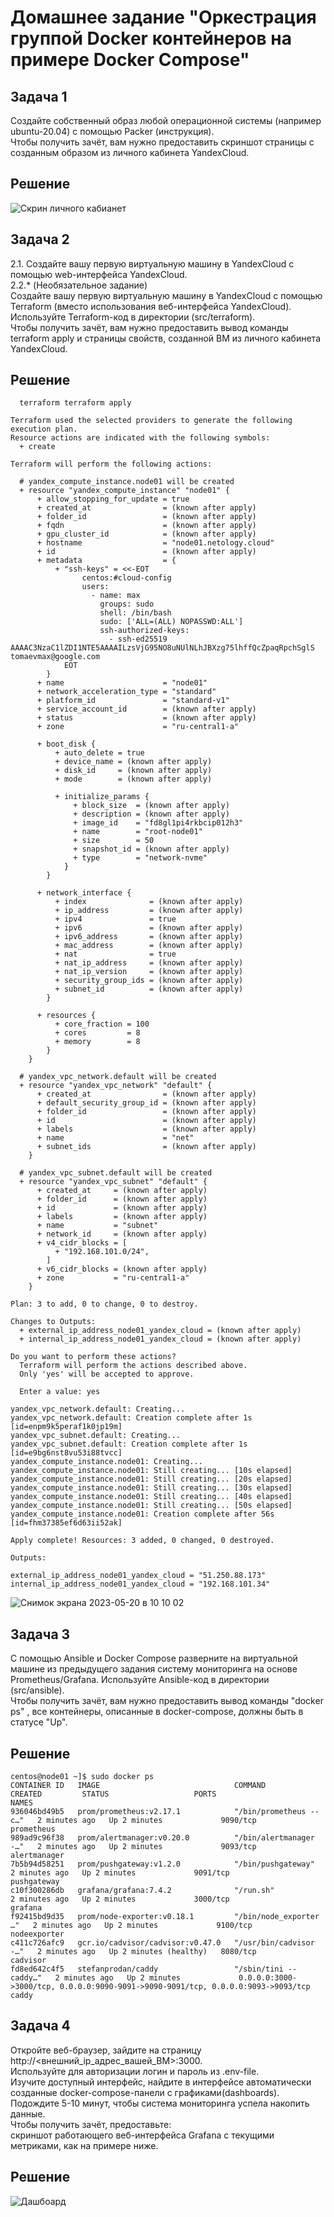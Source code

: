 # Домашнее задание "Оркестрация группой Docker контейнеров на примере Docker Compose"   

## Задача 1

Создайте собственный образ любой операционной системы (например ubuntu-20.04) с помощью Packer (инструкция).   
Чтобы получить зачёт, вам нужно предоставить скриншот страницы с созданным образом из личного кабинета YandexCloud.   

## Решение   
![Скрин личного кабианет](https://github.com/tomaevmax/devops-netology/assets/32243921/5988a982-d264-457c-9ca9-32fe95c0d452)   

## Задача 2   

2.1. Создайте вашу первую виртуальную машину в YandexCloud с помощью web-интерфейса YandexCloud.   
2.2.* (Необязательное задание)   
Создайте вашу первую виртуальную машину в YandexCloud с помощью Terraform (вместо использования веб-интерфейса YandexCloud). Используйте Terraform-код в директории (src/terraform).   
Чтобы получить зачёт, вам нужно предоставить вывод команды terraform apply и страницы свойств, созданной ВМ из личного кабинета YandexCloud.   

## Решение 
   
```   
  terraform terraform apply

Terraform used the selected providers to generate the following execution plan.
Resource actions are indicated with the following symbols:
  + create

Terraform will perform the following actions:

  # yandex_compute_instance.node01 will be created
  + resource "yandex_compute_instance" "node01" {
      + allow_stopping_for_update = true
      + created_at                = (known after apply)
      + folder_id                 = (known after apply)
      + fqdn                      = (known after apply)
      + gpu_cluster_id            = (known after apply)
      + hostname                  = "node01.netology.cloud"
      + id                        = (known after apply)
      + metadata                  = {
          + "ssh-keys" = <<-EOT
                centos:#cloud-config
                users:
                  - name: max
                    groups: sudo
                    shell: /bin/bash
                    sudo: ['ALL=(ALL) NOPASSWD:ALL']
                    ssh-authorized-keys:
                      - ssh-ed25519 AAAAC3NzaC1lZDI1NTE5AAAAILzsVjG95NO8uNUlNLhJBXzg75lhffQcZpaqRpchSglS tomaevmax@google.com
            EOT
        }
      + name                      = "node01"
      + network_acceleration_type = "standard"
      + platform_id               = "standard-v1"
      + service_account_id        = (known after apply)
      + status                    = (known after apply)
      + zone                      = "ru-central1-a"

      + boot_disk {
          + auto_delete = true
          + device_name = (known after apply)
          + disk_id     = (known after apply)
          + mode        = (known after apply)

          + initialize_params {
              + block_size  = (known after apply)
              + description = (known after apply)
              + image_id    = "fd8gl1pi4rkbcip012h3"
              + name        = "root-node01"
              + size        = 50
              + snapshot_id = (known after apply)
              + type        = "network-nvme"
            }
        }

      + network_interface {
          + index              = (known after apply)
          + ip_address         = (known after apply)
          + ipv4               = true
          + ipv6               = (known after apply)
          + ipv6_address       = (known after apply)
          + mac_address        = (known after apply)
          + nat                = true
          + nat_ip_address     = (known after apply)
          + nat_ip_version     = (known after apply)
          + security_group_ids = (known after apply)
          + subnet_id          = (known after apply)
        }

      + resources {
          + core_fraction = 100
          + cores         = 8
          + memory        = 8
        }
    }

  # yandex_vpc_network.default will be created
  + resource "yandex_vpc_network" "default" {
      + created_at                = (known after apply)
      + default_security_group_id = (known after apply)
      + folder_id                 = (known after apply)
      + id                        = (known after apply)
      + labels                    = (known after apply)
      + name                      = "net"
      + subnet_ids                = (known after apply)
    }

  # yandex_vpc_subnet.default will be created
  + resource "yandex_vpc_subnet" "default" {
      + created_at     = (known after apply)
      + folder_id      = (known after apply)
      + id             = (known after apply)
      + labels         = (known after apply)
      + name           = "subnet"
      + network_id     = (known after apply)
      + v4_cidr_blocks = [
          + "192.168.101.0/24",
        ]
      + v6_cidr_blocks = (known after apply)
      + zone           = "ru-central1-a"
    }

Plan: 3 to add, 0 to change, 0 to destroy.

Changes to Outputs:
  + external_ip_address_node01_yandex_cloud = (known after apply)
  + internal_ip_address_node01_yandex_cloud = (known after apply)

Do you want to perform these actions?
  Terraform will perform the actions described above.
  Only 'yes' will be accepted to approve.

  Enter a value: yes

yandex_vpc_network.default: Creating...
yandex_vpc_network.default: Creation complete after 1s [id=enpm9k5peraf1k0jp19m]
yandex_vpc_subnet.default: Creating...
yandex_vpc_subnet.default: Creation complete after 1s [id=e9bg6nst8vu53i88tvcc]
yandex_compute_instance.node01: Creating...
yandex_compute_instance.node01: Still creating... [10s elapsed]
yandex_compute_instance.node01: Still creating... [20s elapsed]
yandex_compute_instance.node01: Still creating... [30s elapsed]
yandex_compute_instance.node01: Still creating... [40s elapsed]
yandex_compute_instance.node01: Still creating... [50s elapsed]
yandex_compute_instance.node01: Creation complete after 56s [id=fhm37385ef6d63ii52ak]

Apply complete! Resources: 3 added, 0 changed, 0 destroyed.

Outputs:

external_ip_address_node01_yandex_cloud = "51.250.88.173"
internal_ip_address_node01_yandex_cloud = "192.168.101.34"   
```   
![Снимок экрана 2023-05-20 в 10 10 02](https://github.com/tomaevmax/devops-netology/assets/32243921/c3c18a5e-5837-44f3-a20b-c0095e906e68)   

## Задача 3   
С помощью Ansible и Docker Compose разверните на виртуальной машине из предыдущего задания систему мониторинга на основе Prometheus/Grafana. Используйте Ansible-код в директории (src/ansible).   
Чтобы получить зачёт, вам нужно предоставить вывод команды "docker ps" , все контейнеры, описанные в docker-compose, должны быть в статусе "Up".   

## Решение  
```
centos@node01 ~]$ sudo docker ps
CONTAINER ID   IMAGE                              COMMAND                  CREATED         STATUS                   PORTS                                                                              NAMES
936046bd49b5   prom/prometheus:v2.17.1            "/bin/prometheus --c…"   2 minutes ago   Up 2 minutes             9090/tcp                                                                           prometheus
989ad9c96f38   prom/alertmanager:v0.20.0          "/bin/alertmanager -…"   2 minutes ago   Up 2 minutes             9093/tcp                                                                           alertmanager
7b5b94d58251   prom/pushgateway:v1.2.0            "/bin/pushgateway"       2 minutes ago   Up 2 minutes             9091/tcp                                                                           pushgateway
c10f300286db   grafana/grafana:7.4.2              "/run.sh"                2 minutes ago   Up 2 minutes             3000/tcp                                                                           grafana
f92415bd9d35   prom/node-exporter:v0.18.1         "/bin/node_exporter …"   2 minutes ago   Up 2 minutes             9100/tcp                                                                           nodeexporter
c411c726afc9   gcr.io/cadvisor/cadvisor:v0.47.0   "/usr/bin/cadvisor -…"   2 minutes ago   Up 2 minutes (healthy)   8080/tcp                                                                           cadvisor
fd8ed642c4f5   stefanprodan/caddy                 "/sbin/tini -- caddy…"   2 minutes ago   Up 2 minutes             0.0.0.0:3000->3000/tcp, 0.0.0.0:9090-9091->9090-9091/tcp, 0.0.0.0:9093->9093/tcp   caddy   
```   
## Задача 4   
Откройте веб-браузер, зайдите на страницу http://<внешний_ip_адрес_вашей_ВМ>:3000.   
Используйте для авторизации логин и пароль из .env-file.   
Изучите доступный интерфейс, найдите в интерфейсе автоматически созданные docker-compose-панели с графиками(dashboards).   
Подождите 5-10 минут, чтобы система мониторинга успела накопить данные.   
Чтобы получить зачёт, предоставьте:   
скриншот работающего веб-интерфейса Grafana с текущими метриками, как на примере ниже.   

## Решение   
![Дашбоард](https://github.com/tomaevmax/devops-netology/assets/32243921/5b6360c8-16b9-4862-bdc0-5f5aae015548)
